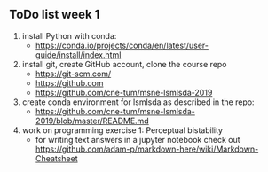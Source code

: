## ToDo list week 1

1) install Python with conda:
    - https://conda.io/projects/conda/en/latest/user-guide/install/index.html
2) install git, create GitHub account, clone the course repo
    - https://git-scm.com/
    - https://github.com
    - https://github.com/cne-tum/msne-lsmlsda-2019
3) create conda environment for lsmlsda as described in the repo: 
    - https://github.com/cne-tum/msne-lsmlsda-2019/blob/master/README.md
4) work on programming exercise 1: Perceptual bistability
    - for writing text answers in a jupyter notebook check out https://github.com/adam-p/markdown-here/wiki/Markdown-Cheatsheet
